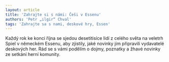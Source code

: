 ```yaml
---
layout: article
title: 'Zahrajte si s námi: Češi v Essenu'
authors: 'Petr „ilgir“ Chval'
tags: 'Zahrajte sa s nami, deskové hry, Essen'
---
```


Každý rok ke konci října se sjedou desetitisíce lidí z celého světa na veletrh Spiel v německém Essenu, aby zjistily, jaké novinky jim připravili vydavatelé deskových her. Rád se s vámi podělím o dojmy, poznatky a žhavé novinky ze setkání herní komunity.
